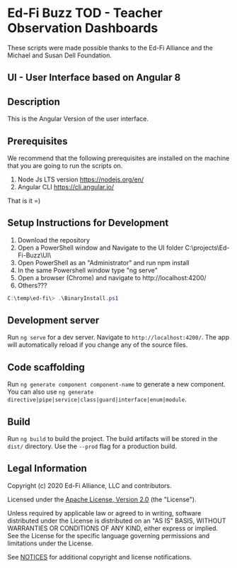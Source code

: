Ed-Fi Buzz TOD - Teacher Observation Dashboards
============

These scripts were made possible thanks to the Ed-Fi Alliance and the Michael and Susan Dell Foundation.

UI - User Interface based on Angular 8
------------

Description
------------
This is the Angular Version of the user interface.

Prerequisites
------------
We recommend that the following prerequisites are installed on the machine that you are going to run the scripts on.

1. Node Js LTS version https://nodejs.org/en/
2. Angular CLI https://cli.angular.io/

That is it =)


Setup Instructions for Development
------------

1. Download the repository
2. Open a PowerShell window and Navigate to the UI folder C:\projects\Ed-Fi-Buzz\UI\
3. Open PowerShell as an "Administrator" and run npm install
4. In the same Powershell window type "ng serve"
5. Open a browser (Chrome) and navigate to http://localhost:4200/
6. Others???

```PowerShell
C:\temp\ed-fi\> .\BinaryInstall.ps1
```

## Development server

Run `ng serve` for a dev server. Navigate to `http://localhost:4200/`. The app will automatically reload if you change any of the source files.

## Code scaffolding

Run `ng generate component component-name` to generate a new component. You can also use `ng generate directive|pipe|service|class|guard|interface|enum|module`.

## Build

Run `ng build` to build the project. The build artifacts will be stored in the `dist/` directory. Use the `--prod` flag for a production build.

## Legal Information

Copyright (c) 2020 Ed-Fi Alliance, LLC and contributors.

Licensed under the [Apache License, Version 2.0](LICENSE) (the "License").

Unless required by applicable law or agreed to in writing, software
distributed under the License is distributed on an "AS IS" BASIS,
WITHOUT WARRANTIES OR CONDITIONS OF ANY KIND, either express or implied.
See the License for the specific language governing permissions and
limitations under the License.

See [NOTICES](NOTICES.md) for additional copyright and license notifications.
